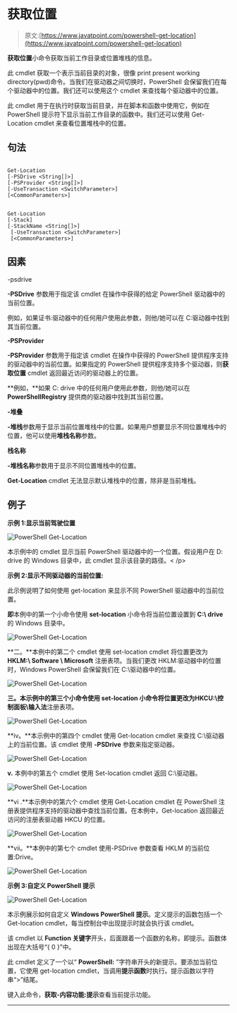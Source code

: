 # 获取位置

> 原文:[https://www.javatpoint.com/powershell-get-location](https://www.javatpoint.com/powershell-get-location)

**获取位置**小命令获取当前工作目录或位置堆栈的信息。

此 cmdlet 获取一个表示当前目录的对象，很像 print present working directory(pwd)命令。当我们在驱动器之间切换时，PowerShell 会保留我们在每个驱动器中的位置。我们还可以使用这个 cmdlet 来查找每个驱动器中的位置。

此 cmdlet 用于在执行时获取当前目录，并在脚本和函数中使用它，例如在 PowerShell 提示符下显示当前工作目录的函数中。我们还可以使用 Get-Location cmdlet 来查看位置堆栈中的位置。

## 句法

```

Get-Location
[-PSDrive <String[]>]
[-PSProvider <String[]>]
[-UseTransaction <SwitchParameter>]
[<CommonParameters>]

```

```

Get-Location
[-Stack] 
[-StackName <String[]>]
 [-UseTransaction <SwitchParameter>]
 [<CommonParameters>]

```

## 因素

-psdrive

**-PSDrive** 参数用于指定该 cmdlet 在操作中获得的给定 PowerShell 驱动器中的当前位置。

例如，如果证书:驱动器中的任何用户使用此参数，则他/她可以在 C:驱动器中找到其当前位置。

**-PSProvider**

**-PSProvider** 参数用于指定该 cmdlet 在操作中获得的 PowerShell 提供程序支持的驱动器中的当前位置。如果指定的 PowerShell 提供程序支持多个驱动器，则**获取位置** cmdlet 返回最近访问的驱动器上的位置。

**例如，**如果 C: drive 中的任何用户使用此参数，则他/她可以在 **PowerShellRegistry** 提供商的驱动器中找到其当前位置。

**-堆叠**

**-堆栈**参数用于显示当前位置堆栈中的位置。如果用户想要显示不同位置堆栈中的位置，他可以使用**堆栈名称**参数。

**栈名称**

**-堆栈名称**参数用于显示不同位置堆栈中的位置。

**Get-Location** cmdlet 无法显示默认堆栈中的位置，除非是当前堆栈。

## 例子

**示例 1:显示当前驾驶位置**

![PowerShell Get-Location](../Images/84f7a00a6be4b3c1cb548885f9866fda.png)

本示例中的 cmdlet 显示当前 PowerShell 驱动器中的一个位置。假设用户在 D: drive 的 Windows 目录中，此 cmdlet 显示该目录的路径。< /p>

**示例 2:显示不同驱动器的当前位置:**

此示例说明了如何使用 get-location 来显示不同 PowerShell 驱动器中的当前位置。

**即**本例中的第一个小命令使用 **set-location** 小命令将当前位置设置到 **C:\ drive** 的 Windows 目录中。

![PowerShell Get-Location](../Images/1f3b92472a09683c225013107501f79d.png)

**二。**本例中的第二个 cmdlet 使用 set-location cmdlet 将位置更改为 **HKLM:\ Software \ Microsoft** 注册表项。当我们更改 HKLM:驱动器中的位置时，Windows PowerShell 会保留我们在 C:\驱动器中的位置。

![PowerShell Get-Location](../Images/8b7847548fc5c7f1954c3b113ef8a550.png)

**三。**本示例中的第三个小命令使用 set-location 小命令将位置更改为**HKCU:\控制面板\输入法**注册表项。

![PowerShell Get-Location](../Images/85af226adb4c3e60eb328a46dc759b97.png)

**iv。**本示例中的第四个 cmdlet 使用 Get-location cmdlet 来查找 C:\驱动器上的当前位置。该 cmdlet 使用 **-PSDrive** 参数来指定驱动器。

![PowerShell Get-Location](../Images/653168da20f13e3480df42a947e9f139.png)

**v.** 本例中的第五个 cmdlet 使用 Set-location cmdlet 返回 C:\驱动器。

![PowerShell Get-Location](../Images/ff670dc5b19439ede699e691c282dd4e.png)

**vi .**本示例中的第六个 cmdlet 使用 Get-Location cmdlet 在 PowerShell 注册表提供程序支持的驱动器中查找当前位置。在本例中，Get-location 返回最近访问的注册表驱动器 HKCU 的位置。

![PowerShell Get-Location](../Images/b81260eb816b0bfdac8c50b7a81fb466.png)

**vii。**本例中的第七个 cmdlet 使用-PSDrive 参数查看 HKLM 的当前位置:Drive。

![PowerShell Get-Location](../Images/066519d2df05da5defc467a7ecced4ec.png)

**示例 3:自定义 PowerShell 提示**

![PowerShell Get-Location](../Images/28b054ea1f8bac51bdcf7a8d03809424.png)

本示例展示如何自定义 **Windows PowerShell 提示**。定义提示的函数包括一个 Get-location cmdlet，每当控制台中出现提示时就会执行该 cmdlet。

该 cmdlet 以 **Function 关键字**开头，后面跟着一个函数的名称，即提示。函数体出现在大括号“{ 0 }”中。

此 cmdlet 定义了一个以“ **PowerShell:** ”字符串开头的新提示。要添加当前位置，它使用 get-location cmdlet，当调用**提示函数**时执行。提示函数以字符串“>”结尾。

键入此命令，**获取-内容功能:提示**查看当前提示功能。

* * *